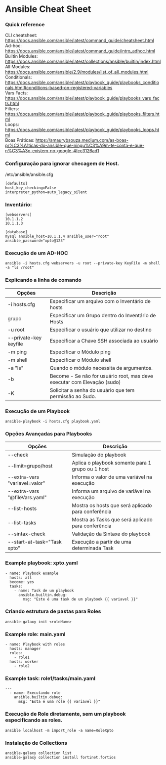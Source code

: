 # Ansible Cheat Sheet

### Quick reference

CLI cheatsheet: <https://docs.ansible.com/ansible/latest/command_guide/cheatsheet.html>\
Ad-hoc: <https://docs.ansible.com/ansible/latest/command_guide/intro_adhoc.html>\
Builtin Modules: <https://docs.ansible.com/ansible/latest/collections/ansible/builtin/index.html>\
All Modules: <https://docs.ansible.com/ansible/2.9/modules/list_of_all_modules.html>\
Conditionals: <https://docs.ansible.com/ansible/latest/playbook_guide/playbooks_conditionals.html#conditions-based-on-registered-variables>\
Vars Facts: <https://docs.ansible.com/ansible/latest/playbook_guide/playbooks_vars_facts.html>\
Filters: <https://docs.ansible.com/ansible/latest/playbook_guide/playbooks_filters.html>\
Loops: <https://docs.ansible.com/ansible/latest/playbook_guide/playbooks_loops.html>\
Boas Práticas: <https://amaurybsouza.medium.com/as-boas-pr%C3%A1ticas-do-ansible-que-ningu%C3%A9m-te-conta-e-que-n%C3%A3o-existem-no-google-4fcc3126ad1>

### Configuração para ignorar checagem de Host.

/etc/ansible/ansible.cfg
```
[defaults]
host_key_checking=False
interpreter_python=auto_legacy_silent
```

### Inventário:
```
[webservers]
10.1.1.2
10.1.1.3

[database]
mysql ansible_host=10.1.1.4 ansible_user="root" ansible_password="xpto@123"
```
### Execução de um AD-HOC
```
ansible -i hosts.cfg webservers -u root --private-key KeyFile -m shell -a "ls /root"
```

### Explicando a linha de comando
| Opções | Descrição |
|--------|-----------|
| -i hosts.cfg        | Especificar um arquivo com o Inventário de hosts |
| grupo               | Especificar um Grupo dentro do Inventário de Hosts |
| -u root             | Especificar o usuário que utilizar no destino |
| --private-key keyfile   | Especificar a Chave SSH associada ao usuário |
| -m ping             | Especificar o Módulo ping |
| -m shell            | Especificar o Módulo shell  |
| -a "ls"             | Quando o módulo necessita de argumentos.  |
| -b                  | Become - Se não for usuário root, mas deve executar com Elevação (sudo) |
| -K                  | Solicitar a senha do usuário que tem permissão ao Sudo. |

### Execução de um Playbook
```
ansible-playbook -i hosts.cfg playbook.yaml 
```

### Opções Avançadas para Playbooks
| Opções | Descrição |
|--------|-----------|
| --check | Simulação do playbook | 
| --limit=grupo/host | Aplica o playbook somente para 1 grupo ou 1 host |
| --extra-vars "variavel=valor"  | Informa o valor de uma variável na execução |
| --extra-vars "@fileVars.yaml" | Informa um arquivo de variável na execução |
| --list-hosts | Mostra os hosts que será aplicado para conferência |
| --list-tasks | Mostra as Tasks que será aplicado para conferência |
| --sintax-check | Validação da Sintaxe do playbook |
| --start-at-task="Task xpto" | Execução a partir de uma determinada Task |


### Example playbook: xpto.yaml
```
- name: Playbook example
  hosts: all
  become: yes
  tasks:
    - name: Task de um playbook
      ansible.builtin.debug:
        msg: "Este é uma task de um playbook {{ variavel }}"
```

### Criando estrutura de pastas para Roles
```
ansible-galaxy init <roleName>
```

### Example role: main.yaml
```
- name: Playbook with roles
  hosts: manager
  roles:
    - role1
  hosts: worker
    - role2
```
### Example task: role1/tasks/main.yaml
```
---
  - name: Executando role
    ansible.builtin.debug:
      msg: "Esta é uma role {{ variavel }}"
```

### Execução de Role diretamente, sem um playbook especificando as roles.
```
ansible localhost -m import_role -a name=RoleXpto
```

### Instalação de Collections
```
ansible-galaxy collection list
ansible-galaxy collection install fortinet.fortios
```